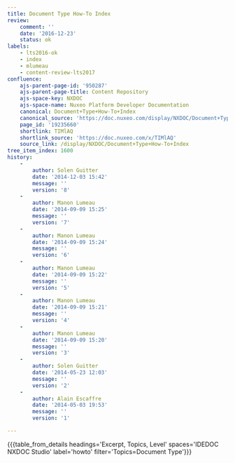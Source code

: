 ```yaml
---
title: Document Type How-To Index
review:
    comment: ''
    date: '2016-12-23'
    status: ok
labels:
    - lts2016-ok
    - index
    - mlumeau
    - content-review-lts2017
confluence:
    ajs-parent-page-id: '950287'
    ajs-parent-page-title: Content Repository
    ajs-space-key: NXDOC
    ajs-space-name: Nuxeo Platform Developer Documentation
    canonical: Document+Type+How-To+Index
    canonical_source: 'https://doc.nuxeo.com/display/NXDOC/Document+Type+How-To+Index'
    page_id: '19235660'
    shortlink: TIMlAQ
    shortlink_source: 'https://doc.nuxeo.com/x/TIMlAQ'
    source_link: /display/NXDOC/Document+Type+How-To+Index
tree_item_index: 1600
history:
    -
        author: Solen Guitter
        date: '2014-12-03 15:42'
        message: ''
        version: '8'
    -
        author: Manon Lumeau
        date: '2014-09-09 15:25'
        message: ''
        version: '7'
    -
        author: Manon Lumeau
        date: '2014-09-09 15:24'
        message: ''
        version: '6'
    -
        author: Manon Lumeau
        date: '2014-09-09 15:22'
        message: ''
        version: '5'
    -
        author: Manon Lumeau
        date: '2014-09-09 15:21'
        message: ''
        version: '4'
    -
        author: Manon Lumeau
        date: '2014-09-09 15:20'
        message: ''
        version: '3'
    -
        author: Solen Guitter
        date: '2014-05-23 12:03'
        message: ''
        version: '2'
    -
        author: Alain Escaffre
        date: '2014-05-03 19:53'
        message: ''
        version: '1'

---
```

{{{table_from_details headings='Excerpt, Topics, Level' spaces='IDEDOC NXDOC Studio' label='howto' filter='Topics=Document Type'}}}
